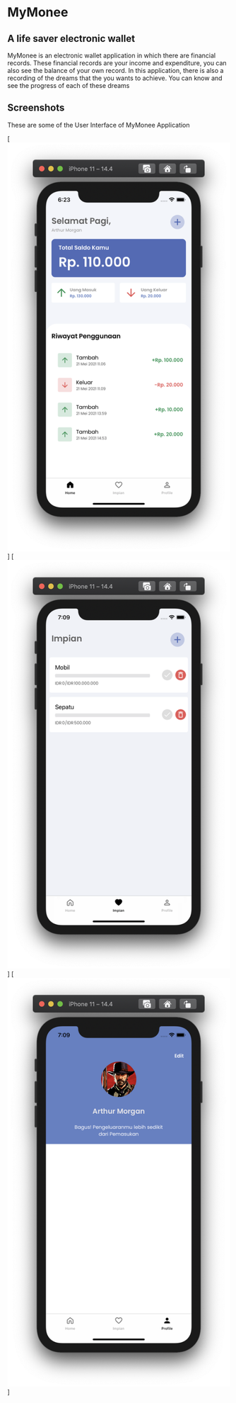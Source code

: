 # MyMonee
## A life saver electronic wallet

MyMonee is an electronic wallet application in which there are financial records. These financial records are your income and expenditure, you can also see the balance of your own record. In this application, there is also a recording of the dreams that the you wants to achieve. You can know and see the progress of each of these dreams

## Screenshots

These are some of the User Interface of MyMonee Application

[![home](https://github.com/adhyfahmyh/mymonee-swift/blob/main/Assets/Screen%20Shot%202021-06-01%20at%2006.23.03.png)] [![dream](https://github.com/adhyfahmyh/mymonee-swift/blob/main/Assets/Screen%20Shot%202021-06-01%20at%2007.09.05.png)] [![profile](https://github.com/adhyfahmyh/mymonee-swift/blob/main/Assets/Screen%20Shot%202021-06-01%20at%2007.09.10.png)]